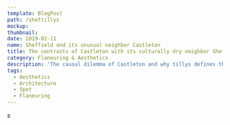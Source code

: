```yaml
---
template: BlogPost
path: /sheftillys
mockup: 
thumbnail:
date: 2019-02-11
name: Sheffield and its unusual neighbor Castleton
title: The contrasts of Castleton with its culturally dry neighbor Sheffield
category: Flaneuring & Aesthetics
description: 'The causal dilemma of Castleton and why tillys defines the entire town with its aesthetic shop.'
tags:
  - Aesthetics 
  - Architecture
  - Spot
  - Flaneuring
---
```


s